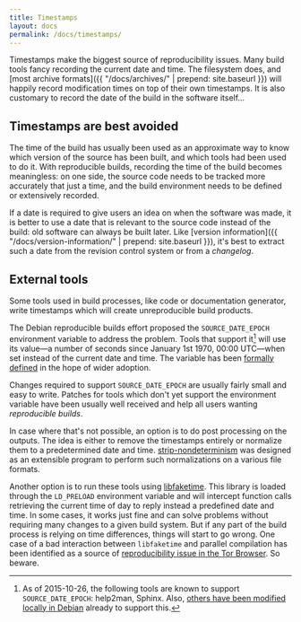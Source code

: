 ```yaml
---
title: Timestamps
layout: docs
permalink: /docs/timestamps/
---
```


Timestamps make the biggest source of reproducibility issues. Many build
tools fancy recording the current date and time. The filesystem does,
and [most archive formats]({{ "/docs/archives/" | prepend: site.baseurl }})
will happily record modification times on top of their own
timestamps. It is also customary to record the date of the build in the
software itself…

Timestamps are best avoided
---------------------------

The time of the build has usually been used as an approximate way
to know which version of the source has been built, and which tools had
been used to do it. With reproducible builds, recording the time of the
build becomes meaningless: on one side, the source code needs to be
tracked more accurately that just a time, and the build environment
needs to be defined or extensively recorded.

If a date is required to give users an idea on when the software was
made, it is better to use a date that is relevant to the source code
instead of the build: old software can always be built later. Like
[version information]({{ "/docs/version-information/" | prepend: site.baseurl }}),
it's best to extract such a date from the revision control system or
from a *changelog*.

External tools
--------------

Some tools used in build processes, like code or documentation
generator, write timestamps which will create unreproducible build
products.

The Debian reproducible builds effort proposed the
`SOURCE_DATE_EPOCH` environment variable to address the problem. Tools
that support it[^list] will use its value—a number of seconds since January 1st
1970, 00:00 UTC—when set instead of the current date and time. The
variable has been [formally
defined](https://reproducible-builds.org/specs/source-date-epoch/) in
the hope of wider adoption.

[^list]: As of 2015-10-26, the following tools are known to support `SOURCE_DATE_EPOCH`: help2man, Sphinx. Also, [others have been modified locally in Debian](https://wiki.debian.org/ReproducibleBuilds/TimestampsProposal#Reading_the_variable) already to support this.

Changes required to support `SOURCE_DATE_EPOCH` are usually fairly
small and easy to write. Patches for tools which don't yet support the
environment variable have been usually well received and help all users
wanting *reproducible builds*.

In case where that's not possible, an option is to do post processing on
the outputs. The idea is either to remove the timestamps entirely or
normalize them to a predetermined date and time.
[strip-nondeterminism](https://packages.debian.org/sid/strip-nondeterminism)
was designed as an extensible program to perform such normalizations on
a various file formats.

Another option is to run these tools using
[libfaketime](http://www.code-wizards.com/projects/libfaketime/).
This library is loaded through the `LD_PRELOAD` environment variable and
will intercept function calls retrieving the current time of day to
reply instead a predefined date and time. In some cases, it works
just fine and can solve problems without requiring many
changes to a given build system. But if any part of the build process is
relying on time differences, things will start to go wrong. One case
of a bad interaction between `libfaketime` and parallel
compilation has been identified as a source of [reproducibility issue in
the Tor Browser](https://bugs.torproject.org/12240). So beware.
